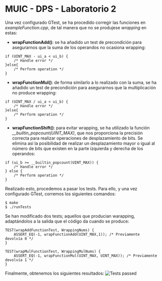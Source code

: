 # MUIC - DPS - Laboratorio 2

Una vez configurado GTest, se ha procedido corregir las funciones en *exampleFunction.cpp*, de tal manera que no se produjese *wrapping* en estas:
- **wrapFunctionAdd()**: se ha añadido un test de precondición para asegurarnos que la suma de los operandos no ocasiona wrapping:
```
if (UINT_MAX - ui_a < ui_b) {
    /* Handle error */
}else{
    /* Perform operation */
}
```
- **wrapFunctionMul()**: de forma similarlo a lo realizado con la suma, se ha añadido un test de precondición para asegurarnos que la multiplicación no produce wrapping:
```
if (UINT_MAX / ui_a < ui_b) {
    /* Handle error */
}else{
    /* Perform operation */
}
```
- **wrapFunctionShift()**: para evitar wrapping, se ha utilizado la función *__builtin_popcount(UINT_MAX)*, que nos proporciona la precisión correcta para realizar operaciones de desplazamiento de bits. Se elimina así la posibilidad de realizar un desplazamiento mayor o igual al número de bits que existen en la parte izquierda y derecha de los operandos:
```
if (ui_b >= __builtin_popcount(UINT_MAX)) {
    /* Handle error */
} else {
    /* Perform operation */
}
```

Realizado esto, procedemos a pasar los tests. Para ello, y una vez configurado GTest, corremos los siguientes comandos:
```
$ make
$ ./runTests
```
Se han modificado dos tests; aquellos que producian warapping, adaptándolos a la salida que el código da cuando se produce:
```
TEST(wrapAddFunctionTest, WrappingNums) {
    ASSERT_EQ(-1, wrapFunctionAdd(UINT_MAX,1)); /* Previamente devolvía 0 */
}

TEST(wrapMulFunctionTest, WrappingMulNums) {
    ASSERT_EQ(-1, wrapFunctionMul(UINT_MAX, UINT_MAX)); /* Previamente devolvía 1 */
}
```
Finalmente, obtenemos los siguientes resultados:
![Tests passed](/imgs/testsOK "Tests passed")
